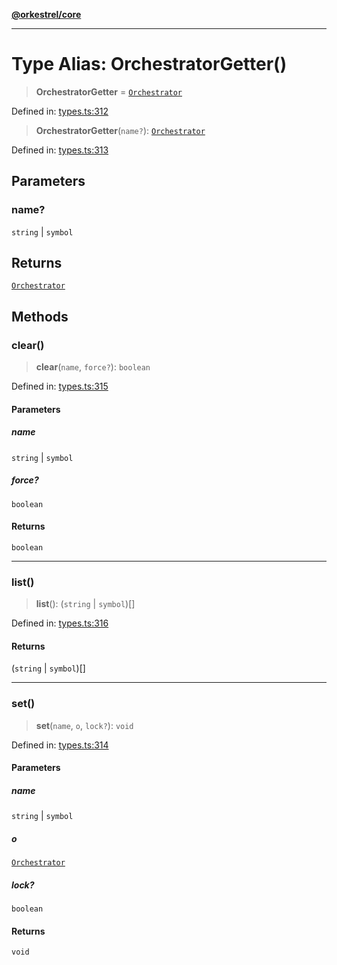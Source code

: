 [**@orkestrel/core**](../index.md)

***

# Type Alias: OrchestratorGetter()

> **OrchestratorGetter** = [`Orchestrator`](../classes/Orchestrator.md)

Defined in: [types.ts:312](https://github.com/orkestrel/core/blob/ccb170966790f428093f11a71a5646a6e842dbf9/src/types.ts#L312)

> **OrchestratorGetter**(`name?`): [`Orchestrator`](../classes/Orchestrator.md)

Defined in: [types.ts:313](https://github.com/orkestrel/core/blob/ccb170966790f428093f11a71a5646a6e842dbf9/src/types.ts#L313)

## Parameters

### name?

`string` | `symbol`

## Returns

[`Orchestrator`](../classes/Orchestrator.md)

## Methods

### clear()

> **clear**(`name`, `force?`): `boolean`

Defined in: [types.ts:315](https://github.com/orkestrel/core/blob/ccb170966790f428093f11a71a5646a6e842dbf9/src/types.ts#L315)

#### Parameters

##### name

`string` | `symbol`

##### force?

`boolean`

#### Returns

`boolean`

***

### list()

> **list**(): (`string` \| `symbol`)[]

Defined in: [types.ts:316](https://github.com/orkestrel/core/blob/ccb170966790f428093f11a71a5646a6e842dbf9/src/types.ts#L316)

#### Returns

(`string` \| `symbol`)[]

***

### set()

> **set**(`name`, `o`, `lock?`): `void`

Defined in: [types.ts:314](https://github.com/orkestrel/core/blob/ccb170966790f428093f11a71a5646a6e842dbf9/src/types.ts#L314)

#### Parameters

##### name

`string` | `symbol`

##### o

[`Orchestrator`](../classes/Orchestrator.md)

##### lock?

`boolean`

#### Returns

`void`
